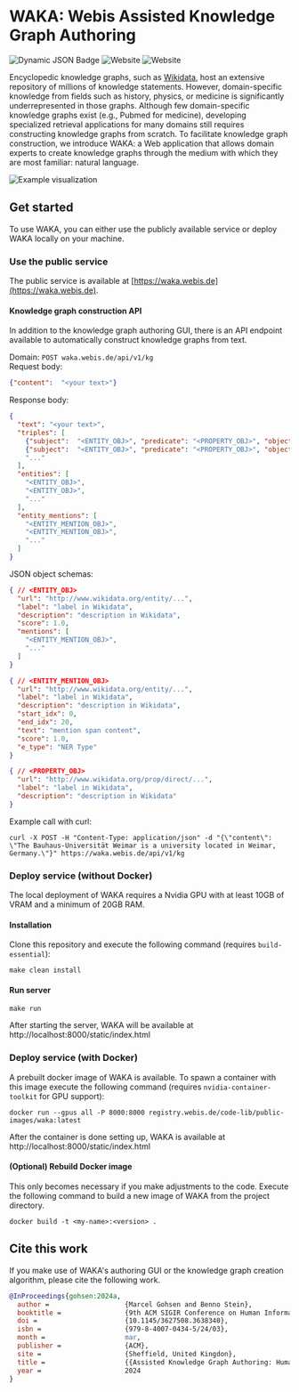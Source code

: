 # WAKA: Webis Assisted Knowledge Graph Authoring

![Dynamic JSON Badge](https://img.shields.io/badge/dynamic/json?url=https%3A%2F%2Fraw.githubusercontent.com%2Fwebis-de%2Fwaka%2Fmain%2Fconfig.json&query=%24.version&color=blue&label=version)
 ![Website](https://img.shields.io/website?url=https%3A%2F%2Fwaka.webis.de%2Fstatic%2Findex.html) ![Website](https://img.shields.io/website?url=https%3A%2F%2Fwaka.webis.de%2Fapi%2Fv1%2Fopenapi.json&label=api)



Encyclopedic knowledge graphs, such as [Wikidata](https://www.wikidata.org/wiki/Wikidata:Main_Page), host an extensive repository of millions of knowledge statements. However, domain-specific knowledge from fields such as history, physics, or medicine is significantly underrepresented in those graphs. Although few domain-specific knowledge graphs exist (e.g., Pubmed for medicine), developing specialized retrieval applications for many domains still requires constructing knowledge graphs from scratch. To facilitate knowledge graph construction, we introduce WAKA: a Web application that allows domain experts to create knowledge graphs through the medium with which they are most familiar: natural language.  

![Example visualization](kg-visualization.png)

## Get started

To use WAKA, you can either use the publicly available service or deploy WAKA locally on your machine. 

### Use the public service

The public service is available at [https://waka.webis.de](https://waka.webis.de).

#### Knowledge graph construction API

In addition to the knowledge graph authoring GUI, there is an API endpoint available to automatically construct knowledge graphs from text.
 
Domain: `POST waka.webis.de/api/v1/kg`    
Request body: 
```json
{"content":  "<your text>"}
```  
Response body:
```json
{
  "text": "<your text>",
  "triples": [
    {"subject":  "<ENTITY_OBJ>", "predicate": "<PROPERTY_OBJ>", "object":  "<ENTITY_OBJ>"},
    {"subject":  "<ENTITY_OBJ>", "predicate": "<PROPERTY_OBJ>", "object":  "<ENTITY_OBJ>"},
    "..."
  ],
  "entities": [
    "<ENTITY_OBJ>",
    "<ENTITY_OBJ>",
    "..."
  ],
  "entity_mentions": [
    "<ENTITY_MENTION_OBJ>",
    "<ENTITY_MENTION_OBJ>",
    "..."
  ]
}
```
JSON object schemas:
```json
{ // <ENTITY_OBJ>
  "url": "http://www.wikidata.org/entity/...",
  "label": "label in Wikidata",
  "description": "description in Wikidata",
  "score": 1.0,
  "mentions": [
    "<ENTITY_MENTION_OBJ>",
    "..."
  ]
}
```

```json
{ // <ENTITY_MENTION_OBJ>
  "url": "http://www.wikidata.org/entity/...",
  "label": "label in Wikidata",
  "description": "description in Wikidata",
  "start_idx": 0,
  "end_idx": 20, 
  "text": "mention span content",
  "score": 1.0,
  "e_type": "NER Type"
}
```

```json
{ // <PROPERTY_OBJ>
  "url": "http://www.wikidata.org/prop/direct/...",
  "label": "label in Wikidata",
  "description": "description in Wikidata"
}
```

Example call with curl:
```shell
curl -X POST -H "Content-Type: application/json" -d "{\"content\":  \"The Bauhaus-Universität Weimar is a university located in Weimar, Germany.\"}" https://waka.webis.de/api/v1/kg

```

### Deploy service (without Docker)

The local deployment of WAKA requires a Nvidia GPU with at least 10GB of VRAM and a minimum of 20GB RAM.   

#### Installation

Clone this repository and execute the following command (requires `build-essential`):
```shell
make clean install
```

#### Run server

```shell
make run
```

After starting the server, WAKA will be available at http://localhost:8000/static/index.html

### Deploy service (with Docker)

A prebuilt docker image of WAKA is available. To spawn a container with this image execute the following command (requires `nvidia-container-toolkit` for GPU support):
```shell
docker run --gpus all -P 8000:8000 registry.webis.de/code-lib/public-images/waka:latest
```

After the container is done setting up, WAKA is available at http://localhost:8000/static/index.html

#### (Optional) Rebuild Docker image
This only becomes necessary if you make adjustments to the code. Execute the following command to build a new image of WAKA from the project directory.
```shell
docker build -t <my-name>:<version> . 
```


## Cite this work
If you make use of WAKA's authoring GUI or the knowledge graph creation algorithm, please cite the following work.
```bibtex
@InProceedings{gohsen:2024a,
  author =                   {Marcel Gohsen and Benno Stein},
  booktitle =                {9th ACM SIGIR Conference on Human Information Interaction and Retrieval (CHIIR 2024)},
  doi =                      {10.1145/3627508.3638340},
  isbn =                     {979-8-4007-0434-5/24/03},
  month =                    mar,
  publisher =                {ACM},
  site =                     {Sheffield, United Kingdon},
  title =                    {{Assisted Knowledge Graph Authoring: Human-Supervised Knowledge Graph Construction from Natural Language}},
  year =                     2024
}
```
